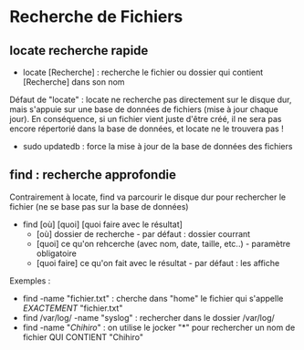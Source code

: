 # Recherche de Fichiers
## locate recherche rapide
- locate [Recherche] : recherche le fichier ou dossier qui contient [Recherche] dans son nom

Défaut de "locate" : locate ne recherche pas directement sur le disque dur, mais s'appuie sur une base de données de fichiers (mise à jour chaque jour). En conséquence, si un fichier vient juste d'être créé, il ne sera pas encore répertorié dans la base de données, et locate ne le trouvera pas !

- sudo updatedb : force la mise à jour de la base de données des fichiers

## find : recherche approfondie
Contrairement à locate, find va parcourir le disque dur pour rechercher le fichier (ne se base pas sur la base de données)  
- find [où] [quoi] [quoi faire avec le résultat]
  - [où] dossier de recherche - par défaut : dossier courrant
  - [quoi] ce qu'on rehcerche (avec nom, date, taille, etc..) - paramètre obligatoire
  - [quoi faire] ce qu'on fait avec le résultat - par défaut : les affiche

Exemples :
- find -name "fichier.txt" : cherche dans "home" le fichier qui s'appelle *EXACTEMENT* "fichier.txt"
- find /var/log/ -name "syslog" : rechercher dans le dossier /var/log/
- find -name "*Chihiro*" : on utilise le jocker "*" pour rechercher un nom de fichier QUI CONTIENT "Chihiro"
